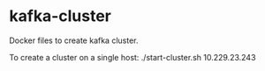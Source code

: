 kafka-cluster
=============

Docker files to create kafka cluster. 

To create a cluster on a single host:
./start-cluster.sh 10.229.23.243

